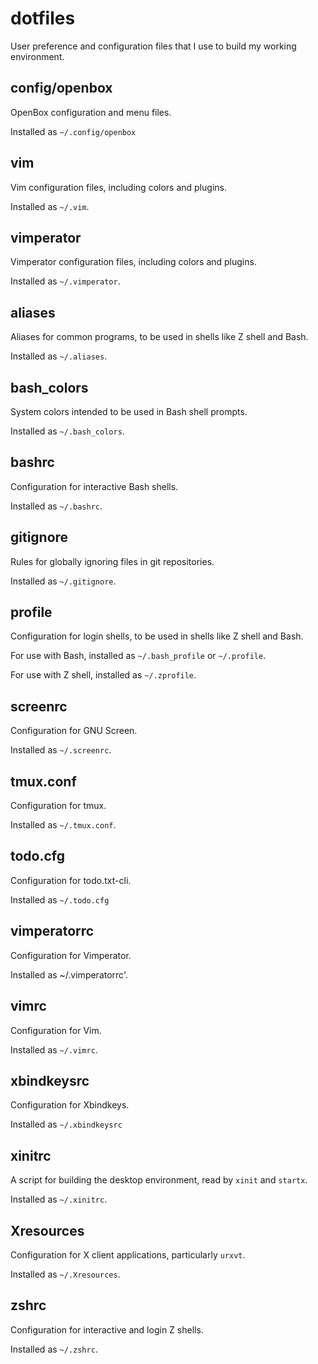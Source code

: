 dotfiles
========

User preference and configuration files that I use to build my working environment.


config/openbox
--------------

OpenBox configuration and menu files.

Installed as `~/.config/openbox`


vim
---

Vim configuration files, including colors and plugins.

Installed as `~/.vim`.


vimperator
---

Vimperator configuration files, including colors and plugins.

Installed as `~/.vimperator`.


aliases
-------

Aliases for common programs, to be used in shells like Z shell and Bash.

Installed as `~/.aliases`.


bash_colors
-----------

System colors intended to be used in Bash shell prompts.

Installed as `~/.bash_colors`.


bashrc
------

Configuration for interactive Bash shells.

Installed as `~/.bashrc`.


gitignore
---------

Rules for globally ignoring files in git repositories.

Installed as `~/.gitignore`.


profile
-------

Configuration for login shells, to be used in shells like Z shell and Bash.

For use with Bash, installed as `~/.bash_profile` or `~/.profile`.

For use with Z shell, installed as `~/.zprofile`.


screenrc
--------

Configuration for GNU Screen.

Installed as `~/.screenrc`.


tmux.conf
---------

Configuration for tmux.

Installed as `~/.tmux.conf`.


todo.cfg
--------

Configuration for todo.txt-cli.

Installed as `~/.todo.cfg`


vimperatorrc
------------

Configuration for Vimperator.

Installed as ~/.vimperatorrc'.


vimrc
-----

Configuration for Vim.

Installed as `~/.vimrc`.


xbindkeysrc
-----------

Configuration for Xbindkeys.

Installed as `~/.xbindkeysrc`


xinitrc
-------

A script for building the desktop environment, read by `xinit` and `startx`.

Installed as `~/.xinitrc`.


Xresources
-------

Configuration for X client applications, particularly `urxvt`.


Installed as `~/.Xresources`.


zshrc
-----

Configuration for interactive and login Z shells.

Installed as `~/.zshrc`.
